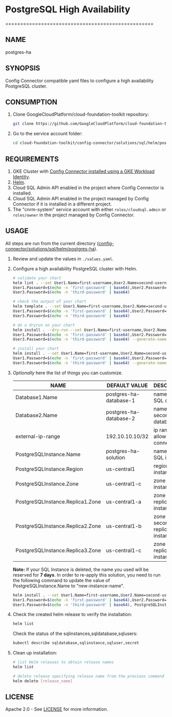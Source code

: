 # PostgreSQL High Availability

==================================================

## NAME

  postgres-ha

## SYNOPSIS

  Config Connector compatible yaml files to configure a high availability PostgreSQL cluster.

## CONSUMPTION

  1. Clone GoogleCloudPlatform/cloud-foundation-toolkit repository:

      ```bash
      git clone https://github.com/GoogleCloudPlatform/cloud-foundation-toolkit.git
      ```

  1. Go to the service account folder:

      ```bash
      cd cloud-foundation-toolkit/config-connector/solutions/sql/helm/postgres-ha
      ```

## REQUIREMENTS

1. GKE Cluster with [Config Connector installed using a GKE Workload Identity](https://cloud.google.com/config-connector/docs/how-to/install-upgrade-uninstall#workload-identity).
1. [Helm](../../../README.md#helm).
1. Cloud SQL Admin API enabled in the project where Config Connector is installed.
1. Cloud SQL Admin API enabled in the project managed by Config Connector if it is installed in a different project.
1. The "cnrm-system" service account with either `roles/cloudsql.admin` or `roles/owner` in the project managed by Config Connector.

## USAGE

All steps are run from the current directory ([config-connector/solutions/sql/helm/postgres-ha](.)).

1. Review and update the values in `./values.yaml`.

1. Configure a high availability PostgreSQL cluster with Helm.

    ```bash
    # validate your chart
    helm lint . --set User1.Name=first-username,User2.Name=second-username,User3.Name=third-username,\
    User1.Password=$(echo -n 'first-password' | base64),User2.Password=$(echo -n 'second-password' | base64),\
    User3.Password=$(echo -n 'third-password' | base64)

    # check the output of your chart
    helm template . --set User1.Name=first-username,User2.Name=second-username,User3.Name=third-username,\
    User1.Password=$(echo -n 'first-password' | base64),User2.Password=$(echo -n 'second-password' | base64),\
    User3.Password=$(echo -n 'third-password' | base64)

    # do a dryrun on your chart
    helm install . --dry-run --set User1.Name=first-username,User2.Name=second-username,User3.Name=third-username,\
    User1.Password=$(echo -n 'first-password' | base64),User2.Password=$(echo -n 'second-password' | base64),\
    User3.Password=$(echo -n 'third-password' | base64) --generate-name

    # install your chart
    helm install . --set User1.Name=first-username,User2.Name=second-username,User3.Name=third-username,\
    User1.Password=$(echo -n 'first-password' | base64),User2.Password=$(echo -n 'second-password' | base64),\
    User3.Password=$(echo -n 'third-password' | base64) --generate-name
    ```

1. _Optionally_ here the list of things you can customize.

    |       NAME        |      DEFAULT VALUE     |          DESCRIPTION           |
    |-------------------|------------------------|--------------------------------|
    | Database1.Name   | postgres-ha-database-1 | name of first SQL database     |
    | Database2.Name   | postgres-ha-database-2 | name of second SQL database    |
    | external-ip-range | 192.10.10.10/32        | ip range to allow to connect   |
    | PostgreSQLInstance.Name     | postgres-ha-solution   | name of main SQL instance      |
    | PostgreSQLInstance.Region | us-central1            | region of SQL instance         |
    | PostgreSQLInstance.Zone              | us-central1-c          | zone of main instance          |
    | PostgreSQLInstance.Replica1.Zone    | us-central1-a          | zone of first replica instance |
    | PostgreSQLInstance.Replica2.Zone    | us-central1-b          | zone of second replica instance|
    | PostgreSQLInstance.Replica3.Zone    | us-central1-c          | zone of third replica instance |

    **Note:** If your SQL Instance is deleted, the name you used will be reserved
for **7 days**. In order to re-apply this solution, you need to run the following command to update the value of PostgreSQLInstance.Name to "new-instance-name".

    ```bash
    helm install . --set User1.Name=first-username,User2.Name=second-username,User3.Name=third-username,\
    User1.Password=$(echo -n 'first-password' | base64),User2.Password=$(echo -n 'second-password' | base64),\
    User3.Password=$(echo -n 'third-password' | base64), PostgreSQLInstance.Name=new-instance-name --generate-name
    ```

1. Check the created helm release to verify the installation:
    ```bash
    helm list
    ```
    Check the status of the sqlinstances,sqldatabase,sqlusers:
    ```bash
    kubectl describe sqldatabase,sqlinstance,sqluser,secret
    ```

1. Clean up installation:

    ```bash
    # list Helm releases to obtain release names
    helm list

    # delete release specifying release name from the previous command output.
    helm delete [release_name]
    ```

## LICENSE

Apache 2.0 - See [LICENSE](/LICENSE) for more information.
